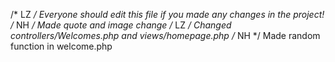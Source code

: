/* LZ */
Everyone should edit this file if you made any changes in the project!
/* NH */ Made quote and image change
/* LZ */
Changed controllers/Welcomes.php and views/homepage.php
/* NH */ Made random function in welcome.php

